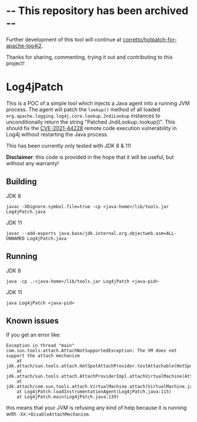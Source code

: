 # -- This repository has been archived --

Further development of this tool will continue at [corretto/hotpatch-for-apache-log4j2](https://github.com/corretto/hotpatch-for-apache-log4j2).

Thanks for sharing, commenting, trying it out and contributing to this project!

# Log4jPatch

This is a POC of a simple tool which injects a Java agent into a running JVM process. The agent will patch the `lookup()` method of all loaded `org.apache.logging.log4j.core.lookup.JndiLookup` instances to unconditionally return the string "Patched JndiLookup::lookup()". This should fix the [CVE-2021-44228](https://www.randori.com/blog/cve-2021-44228/) remote code execution vulnerability in Log4j without restarting the Java process.

This has been currently only tested with JDK 8 & 11!

**Disclaimer**: this code is provided in the hope that it will be useful, but without any warranty!

## Building

JDK 8
```
javac -XDignore.symbol.file=true -cp <java-home>/lib/tools.jar Log4jPatch.java
```

JDK 11
```
javac --add-exports java.base/jdk.internal.org.objectweb.asm=ALL-UNNAMED Log4jPatch.java
```

## Running

JDK 8
```
java -cp .:<java-home>/lib/tools.jar Log4jPatch <java-pid>
```

JDK 11
```
java Log4jPatch <java-pid>
```

## Known issues

If you get an error like:
```
Exception in thread "main" com.sun.tools.attach.AttachNotSupportedException: The VM does not support the attach mechanism
	at jdk.attach/sun.tools.attach.HotSpotAttachProvider.testAttachable(HotSpotAttachProvider.java:153)
	at jdk.attach/sun.tools.attach.AttachProviderImpl.attachVirtualMachine(AttachProviderImpl.java:56)
	at jdk.attach/com.sun.tools.attach.VirtualMachine.attach(VirtualMachine.java:207)
	at Log4jPatch.loadInstrumentationAgent(Log4jPatch.java:115)
	at Log4jPatch.main(Log4jPatch.java:139)
```
this means that your JVM is refusing any kind of help because it is running with `-XX:+DisableAttachMechanism`.
